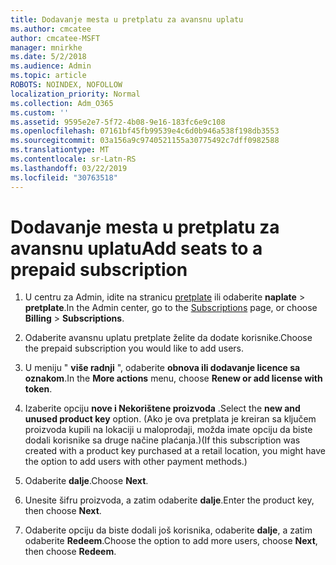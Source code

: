 ```yaml
---
title: Dodavanje mesta u pretplatu za avansnu uplatu
ms.author: cmcatee
author: cmcatee-MSFT
manager: mnirkhe
ms.date: 5/2/2018
ms.audience: Admin
ms.topic: article
ROBOTS: NOINDEX, NOFOLLOW
localization_priority: Normal
ms.collection: Adm_O365
ms.custom: ''
ms.assetid: 9595e2e7-5f72-4b08-9e16-183fc6e9c108
ms.openlocfilehash: 07161bf45fb99539e4c6d0b946a538f198db3553
ms.sourcegitcommit: 03a156a9c9740521155a30775492c7dff0982588
ms.translationtype: MT
ms.contentlocale: sr-Latn-RS
ms.lasthandoff: 03/22/2019
ms.locfileid: "30763518"
---
```

# <a name="add-seats-to-a-prepaid-subscription"></a><span data-ttu-id="f5184-102">Dodavanje mesta u pretplatu za avansnu uplatu</span><span class="sxs-lookup"><span data-stu-id="f5184-102">Add seats to a prepaid subscription</span></span>

1. <span data-ttu-id="f5184-103">U centru za Admin, idite na stranicu [pretplate](https://go.microsoft.com/fwlink/p/?linkid=842054) ili odaberite **naplate** \> **pretplate**.</span><span class="sxs-lookup"><span data-stu-id="f5184-103">In the Admin center, go to the [Subscriptions](https://go.microsoft.com/fwlink/p/?linkid=842054) page, or choose **Billing** \> **Subscriptions**.</span></span>
    
2. <span data-ttu-id="f5184-104">Odaberite avansnu uplatu pretplate želite da dodate korisnike.</span><span class="sxs-lookup"><span data-stu-id="f5184-104">Choose the prepaid subscription you would like to add users.</span></span>
    
3. <span data-ttu-id="f5184-105">U meniju " **više radnji** ", odaberite **obnova ili dodavanje licence sa oznakom**.</span><span class="sxs-lookup"><span data-stu-id="f5184-105">In the **More actions** menu, choose **Renew or add license with token**.</span></span>
    
4. <span data-ttu-id="f5184-106">Izaberite opciju **nove i Nekorištene proizvoda** .</span><span class="sxs-lookup"><span data-stu-id="f5184-106">Select the **new and unused product key** option.</span></span> <span data-ttu-id="f5184-107">(Ako je ova pretplata je kreiran sa ključem proizvoda kupili na lokaciji u maloprodaji, možda imate opciju da biste dodali korisnike sa druge načine plaćanja.)</span><span class="sxs-lookup"><span data-stu-id="f5184-107">(If this subscription was created with a product key purchased at a retail location, you might have the option to add users with other payment methods.)</span></span> 
    
5. <span data-ttu-id="f5184-108">Odaberite **dalje**.</span><span class="sxs-lookup"><span data-stu-id="f5184-108">Choose **Next**.</span></span>
    
6. <span data-ttu-id="f5184-109">Unesite šifru proizvoda, a zatim odaberite **dalje**.</span><span class="sxs-lookup"><span data-stu-id="f5184-109">Enter the product key, then choose **Next**.</span></span>
    
7. <span data-ttu-id="f5184-110">Odaberite opciju da biste dodali još korisnika, odaberite **dalje**, a zatim odaberite **Redeem**.</span><span class="sxs-lookup"><span data-stu-id="f5184-110">Choose the option to add more users, choose **Next**, then choose **Redeem**.</span></span>
    

